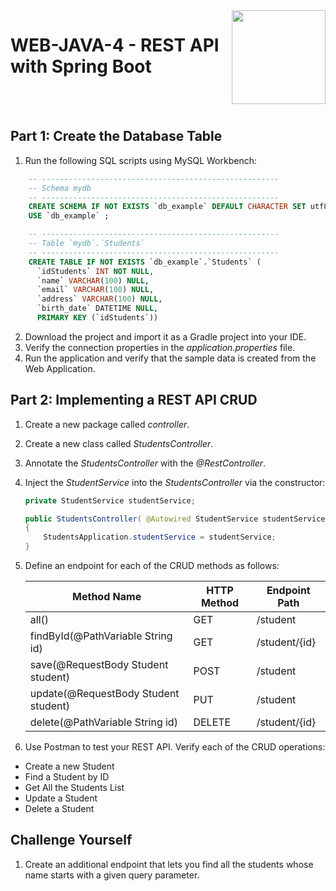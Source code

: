 <img align="right" width="150" height="150" src="https://media-exp1.licdn.com/dms/image/C4E0BAQF7BYCCZt5epw/company-logo_200_200/0?e=2159024400&v=beta&t=qUAFP9bUgBEEXGVQYpUXW1J_OiP8e0r4rFBpqp8OrxA">

# WEB-JAVA-4 - REST API with Spring Boot


 <br/>
 <br/>
 
 
 ## Part 1: Create the Database Table
1. Run the following SQL scripts using MySQL Workbench:
```sql
    -- -----------------------------------------------------
    -- Schema mydb
    -- -----------------------------------------------------
    CREATE SCHEMA IF NOT EXISTS `db_example` DEFAULT CHARACTER SET utf8 ;
    USE `db_example` ;

    -- -----------------------------------------------------
    -- Table `mydb`.`Students`
    -- -----------------------------------------------------
    CREATE TABLE IF NOT EXISTS `db_example`.`Students` (
      `idStudents` INT NOT NULL,
      `name` VARCHAR(100) NULL,
      `email` VARCHAR(100) NULL,
      `address` VARCHAR(100) NULL,
      `birth_date` DATETIME NULL,
      PRIMARY KEY (`idStudents`))
   ```
2. Download the project and import it as a Gradle project into your IDE.
3. Verify the connection properties in the *application.properties* file.
3. Run the application and verify that the sample data is created from the Web Application.

## Part 2: Implementing a REST API CRUD
1. Create a new package called *controller*.
2. Create a new class called *StudentsController*.
3. Annotate the *StudentsController* with the *@RestController*.
4. Inject the *StudentService* into the *StudentsController* via the constructor:
    ```java
    private StudentService studentService;

    public StudentsController( @Autowired StudentService studentService )
    {
        StudentsApplication.studentService = studentService;
    }
    ``` 
5. Define an endpoint for each of the CRUD methods as follows:
  
   | Method Name                          | HTTP Method | Endpoint Path |
   |--------------------------------------|-------------|---------------|
   | all()                                | GET         | /student      |
   | findById(@PathVariable String id)    | GET         | /student/{id} |
   | save(@RequestBody Student student)   | POST        | /student      |
   | update(@RequestBody Student student) | PUT         | /student      |
   | delete(@PathVariable String id)      | DELETE      | /student/{id} |

6. Use Postman to test your REST API. Verify each of the CRUD operations:
* Create a new Student
* Find a Student by ID
* Get All the Students List
* Update a Student
* Delete a Student

## Challenge Yourself
1. Create an additional endpoint that lets you find all the students whose name starts with a given query parameter.
